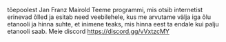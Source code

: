 tõepoolest
Jan Franz Mairold
Teeme programmi, mis otsib internetist erinevad õlled ja esitab need veebilehele, kus me arvutame välja iga õlu etanooli ja hinna suhte, et inimene teaks, mis hinna eest ta endale kui palju etanooli saab.
Meie discord https://discord.gg/vVxtzcMY 
